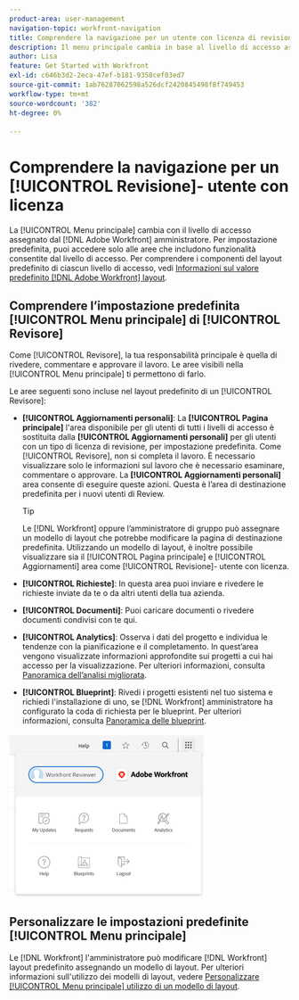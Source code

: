 ```yaml
---
product-area: user-management
navigation-topic: workfront-navigation
title: Comprendere la navigazione per un utente con licenza di revisione
description: Il menu principale cambia in base al livello di accesso assegnato dal [!DNL Adobe Workfront] amministratore. Per impostazione predefinita, puoi accedere solo alle aree che includono funzionalità consentite dal livello di accesso.
author: Lisa
feature: Get Started with Workfront
exl-id: c646b3d2-2eca-47ef-b181-9358cef03ed7
source-git-commit: 1ab76287062598a526dcf2420845498f8f749453
workflow-type: tm+mt
source-wordcount: '382'
ht-degree: 0%

---
```


# Comprendere la navigazione per un [!UICONTROL Revisione]- utente con licenza

La  [!UICONTROL Menu principale] cambia con il livello di accesso assegnato dal [!DNL Adobe Workfront] amministratore. Per impostazione predefinita, puoi accedere solo alle aree che includono funzionalità consentite dal livello di accesso. Per comprendere i componenti del layout predefinito di ciascun livello di accesso, vedi [Informazioni sul valore predefinito [!DNL Adobe Workfront] layout](../../../administration-and-setup/customize-workfront/use-layout-templates/about-the-default-wf-layout.md).

## Comprendere l’impostazione predefinita [!UICONTROL Menu principale] di [!UICONTROL Revisore]

Come [!UICONTROL Revisore], la tua responsabilità principale è quella di rivedere, commentare e approvare il lavoro. Le aree visibili nella [!UICONTROL Menu principale] ti permettono di farlo.

Le aree seguenti sono incluse nel layout predefinito di un [!UICONTROL Revisore]:

* **[!UICONTROL Aggiornamenti personali]**: La **[!UICONTROL Pagina principale]** l&#39;area disponibile per gli utenti di tutti i livelli di accesso è sostituita dalla **[!UICONTROL Aggiornamenti personali]** per gli utenti con un tipo di licenza di revisione, per impostazione predefinita. Come [!UICONTROL Revisore], non si completa il lavoro. È necessario visualizzare solo le informazioni sul lavoro che è necessario esaminare, commentare o approvare. La **[!UICONTROL Aggiornamenti personali]** area consente di eseguire queste azioni. Questa è l’area di destinazione predefinita per i nuovi utenti di Review.

   >[!TIP]
   >
   >Le [!DNL Workfront] oppure l’amministratore di gruppo può assegnare un modello di layout che potrebbe modificare la pagina di destinazione predefinita. Utilizzando un modello di layout, è inoltre possibile visualizzare sia il [!UICONTROL Pagina principale] e [!UICONTROL Aggiornamenti] area come [!UICONTROL Revisione]- utente con licenza.

* **[!UICONTROL Richieste]**: In questa area puoi inviare e rivedere le richieste inviate da te o da altri utenti della tua azienda.
* **[!UICONTROL Documenti]**: Puoi caricare documenti o rivedere documenti condivisi con te qui.
* **[!UICONTROL Analytics]**: Osserva i dati del progetto e individua le tendenze con la pianificazione e il completamento. In quest’area vengono visualizzate informazioni approfondite sui progetti a cui hai accesso per la visualizzazione. Per ulteriori informazioni, consulta [Panoramica dell’analisi migliorata](../../../enhanced-analytics/enhanced-analytics-overview.md).

* **[!UICONTROL Blueprint]**: Rivedi i progetti esistenti nel tuo sistema e richiedi l&#39;installazione di uno, se [!DNL Workfront] amministratore ha configurato la coda di richiesta per le blueprint. Per ulteriori informazioni, consulta [Panoramica delle blueprint](../../../administration-and-setup/blueprints/blueprints-overview.md).


![](assets/access-my-updates-from-main-menu-reviewer-user-nwe-350x294.png)

## Personalizzare le impostazioni predefinite [!UICONTROL Menu principale]

Le [!DNL Workfront] l&#39;amministratore può modificare [!DNL Workfront] layout predefinito assegnando un modello di layout. Per ulteriori informazioni sull&#39;utilizzo dei modelli di layout, vedere [Personalizzare [!UICONTROL Menu principale] utilizzo di un modello di layout](../../../administration-and-setup/customize-workfront/use-layout-templates/customize-main-menu.md).
